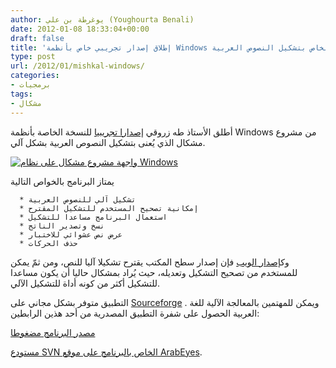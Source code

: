 ```yaml
---
author: يوغرطة بن علي (Youghourta Benali)
date: 2012-01-08 18:33:04+00:00
draft: false
title: 'إطلاق إصدار تجريبي خاص بأنظمة Windows من مشروع مشكال الخاص بتشكيل النصوص العربية  '
type: post
url: /2012/01/mishkal-windows/
categories:
- برمجيات
tags:
- مشكال
---
```


أطلق الأستاذ طه زروقي [إصدارا تجريبيا](http://tahadz.wordpress.com/2012/01/07/mishkaldesktop/) للنسخة الخاصة بأنظمة Windows من مشروع مشكال الذي يُعنى بتشكيل النصوص العربية بشكل آلي.




[![واجهة مشروع مشكال على نظام Windows](https://www.it-scoop.com/wp-content/uploads/2012/01/mishkal-windows.png)
](https://www.it-scoop.com/wp-content/uploads/2012/01/mishkal-windows.png)




يمتاز البرنامج بالخواص التالية






	  * تشكيل آلي للنصوص العربية
	  * إمكانية تصحيح المستخدم للتشكيل المقترح
	  * استعمال البرنامج مساعدا للتشكيل
	  * نسخ وتصدير الناتج
	  * عرض نص عشوائي للاختبار
	  * حذف الحركات



وك[إصدار الويب](https://www.it-scoop.com/2011/11/%D9%85%D8%B4%D9%83%D8%A7%D9%84/) فإن إصدار سطح المكتب يقترح تشكيلا آليا للنص، ومن ثمّ يمكن للمستخدم من تصحيح التشكيل وتعديله، حيث يُراد بمشكال حاليا أن يكون مساعدا للتشكيل أكثر من كونه أداة للتشكيل الآلي.




التطبيق متوفر بشكل مجاني على [Sourceforge](http://sourceforge.net/projects/mishkal/files/mishkal0.1.zip/download) . ويمكن للمهتمين بالمعالجة الآلية للغة العربية الحصول على شفرة التطبيق المصدرية من أحد هذين الرابطين:




[مصدر البرنامج مضغوطا](http://sourceforge.net/projects/mishkal/files/mishkal030112.tgz/download)




[مستودع SVN الخاص بالبرنامج على موقع ArabEyes](http://svn.arabeyes.org/).



